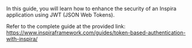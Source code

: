 In this guide, you will learn how to enhance the security of an Inspira application using JWT (JSON Web Tokens).

Refer to the complete guide at the provided link: https://www.inspiraframework.com/guides/token-based-authentication-with-inspira/